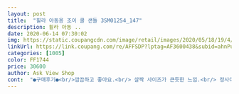 ```yaml
---
layout: post 
title:  "휠라 아동용 조이 쿨 샌들 3SM01254_147" 
description: 휠라 아동 ..
date: 2020-06-14 07:30:02 
img: https://static.coupangcdn.com/image/retail/images/2020/05/18/19/4/63225f8c-45ad-4992-b3bb-84f1e5d4f47e.jpg 
linkUrl: https://link.coupang.com/re/AFFSDP?lptag=AF3600438&subid=ahnPublicAsk&pageKey=1606922418&itemId=2744532712&vendorItemId=70719982745&traceid=V0-113-e4afb9c2c2859361 
categories: [1005] 
color: FF1744 
price: 30600 
author: Ask View Shop 
cont:  "●구매후기●<br/>깜끔하고 좋아요.<br/> 살짝 사이즈가 큰듯한 느낌.<br/> 정사이즈 시키면 될듯요<br/>바닥돌기가 많그 220 주문했는데 많이 커요.<br/>제가 230235신는데 220 이 제발에 딱 맞아요;;;;정사이즈보다 많이 커요<br/>발바닥 쿠션에 돌기가 많이 올라와 있어서 촉감에 예민한 아이가 신기엔 불편합니다.<br/> 다 짜르느라 혼났네요 ㅠ<br/>" 
---
```

